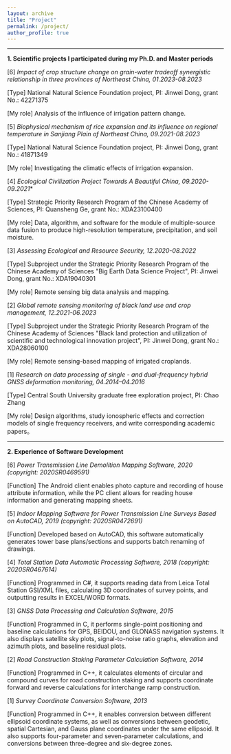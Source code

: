 ```yaml
---
layout: archive
title: "Project"
permalink: /project/
author_profile: true
---
```


-----------------------------------------------------------------
**1. Scientific projects I participated during my Ph.D. and Master periods**


[6] *Impact of crop structure change on grain-water tradeoff synergistic relationship in three provinces of Northeast China, 01.2023-08.2023*

[Type] National Natural Science Foundation project, PI: Jinwei Dong, grant No.: 42271375

[My role] Analysis of the influence of irrigation pattern change.


[5] *Biophysical mechanism of rice expansion and its influence on regional temperature in Sanjiang Plain of Northeast China, 09.2021-08.2023*

[Type] National Natural Science Foundation project, PI: Jinwei Dong, grant No.: 41871349

[My role] Investigating the climatic effects of irrigation expansion.

[4] *Ecological Civilization Project Towards A Beautiful China, 09.2020-09.2021**

[Type] Strategic Priority Research Program of the Chinese Academy of Sciences, PI: Quansheng Ge, grant No.: XDA23100400

[My role] Data, algorithm, and software for the module of multiple-source data fusion to produce high-resolution temperature, precipitation, and soil moisture.

[3] *Assessing Ecological and Resource Security, 12.2020-08.2022*

[Type] Subproject under the Strategic Priority Research Program of the Chinese Academy of Sciences "Big Earth Data Science Project", PI: Jinwei Dong, grant No.: XDA19040301

[My role] Remote sensing big data analysis and mapping.

[2] *Global remote sensing monitoring of black land use and crop management, 12.2021-06.2023*

[Type] Subproject under the Strategic Priority Research Program of the Chinese Academy of Sciences "Black land protection and utilization of scientific and technological innovation project", PI: Jinwei Dong, grant No.: XDA28060100

[My role] Remote sensing-based mapping of irrigated croplands.

[1] *Research on data processing of single - and dual-frequency hybrid GNSS deformation monitoring, 04.2014–04.2016*

[Type] Central South University graduate free exploration project, PI: Chao Zhang

[My role] Design algorithms, study ionospheric effects and correction models of single frequency receivers, and write corresponding academic papers。


-----------------------------------------------------------------
**2. Experience of Software Development**

[6] *Power Transmission Line Demolition Mapping Software, 2020 (copyright: 2020SR0469591)*

[Function] The Android client enables photo capture and recording of house attribute information, while the PC client allows for reading house information and generating mapping sheets.

[5] *Indoor Mapping Software for Power Transmission Line Surveys Based on AutoCAD, 2019 (copyright: 2020SR0472691)*

[Function] Developed based on AutoCAD, this software automatically generates tower base plans/sections and supports batch renaming of drawings.

[4] *Total Station Data Automatic Processing Software, 2018 (copyright: 2020SR0467614)*

[Function] Programmed in C#, it supports reading data from Leica Total Station GSI/XML files, calculating 3D coordinates of survey points, and outputting results in EXCEL/WORD formats.

[3] *GNSS Data Processing and Calculation Software, 2015*

[Function] Programmed in C, it performs single-point positioning and baseline calculations for GPS, BEIDOU, and GLONASS navigation systems. It also displays satellite sky plots, signal-to-noise ratio graphs, elevation and azimuth plots, and baseline residual plots.

[2] *Road Construction Staking Parameter Calculation Software, 2014*

[Function] Programmed in C++, it calculates elements of circular and compound curves for road construction staking and supports coordinate forward and reverse calculations for interchange ramp construction.

[1] *Survey Coordinate Conversion Software, 2013*

[Function] Programmed in C++, it enables conversion between different ellipsoid coordinate systems, as well as conversions between geodetic, spatial Cartesian, and Gauss plane coordinates under the same ellipsoid. It also supports four-parameter and seven-parameter calculations, and conversions between three-degree and six-degree zones.
